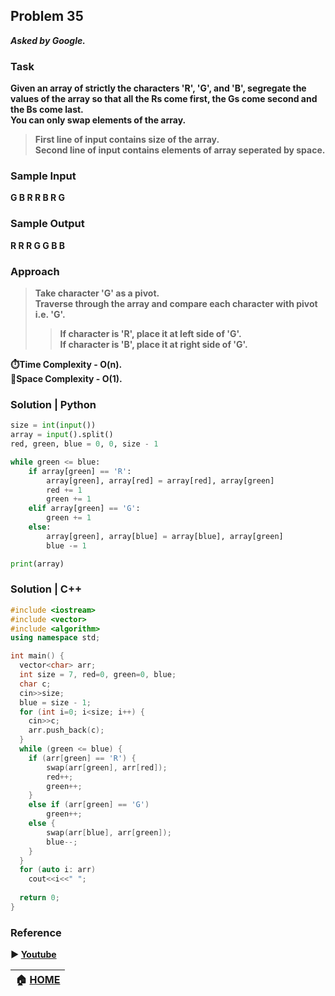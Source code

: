 ## Problem 35
***Asked by Google.***
### Task
**Given an array of strictly the characters 'R', 'G', and 'B', segregate the values of the array so that all the Rs come first, the Gs come second and the Bs come last.**  
**You can only swap elements of the array.**  

>**First line of input contains size of the array.**  
>**Second line of input contains elements of array seperated by space.**
### Sample Input
**G B R R B R G**
### Sample Output
**R R R G G B B**

### Approach
>**Take character 'G' as a pivot.**  
>**Traverse through the array and compare each character with pivot i.e. 'G'.**  
>>**If character is 'R', place it at left side of 'G'.**  
>>**If character is 'B', place it at right side of 'G'.**  

**:stopwatch:Time Complexity - O(n).**  
**:floppy_disk:Space Complexity - O(1).** 

### Solution | Python
```python
size = int(input())
array = input().split() 
red, green, blue = 0, 0, size - 1

while green <= blue:
    if array[green] == 'R':
        array[green], array[red] = array[red], array[green] 
        red += 1
        green += 1
    elif array[green] == 'G':
        green += 1
    else:
        array[green], array[blue] = array[blue], array[green]
        blue -= 1

print(array)
```
### Solution | C++
```cpp
#include <iostream>
#include <vector>
#include <algorithm>
using namespace std;

int main() {
  vector<char> arr;
  int size = 7, red=0, green=0, blue;
  char c;
  cin>>size;
  blue = size - 1;
  for (int i=0; i<size; i++) {
    cin>>c;
    arr.push_back(c);
  }
  while (green <= blue) {
    if (arr[green] == 'R') {
        swap(arr[green], arr[red]);
        red++;
        green++;
    }
    else if (arr[green] == 'G')
        green++;
    else {
        swap(arr[blue], arr[green]);
        blue--;
    }
  }
  for (auto i: arr)
    cout<<i<<" ";
  
  return 0;
}
```

### Reference
**:arrow_forward: [Youtube](https://youtu.be/LP6doGhSZ3M)**

|**:house: [HOME](https://github.com/theInvincible/Daily-Coding-Problem/)**|
|--------------------------------------------------------------------------|
